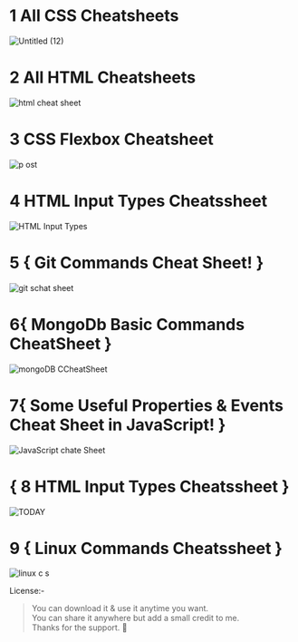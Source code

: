 # 1 All CSS Cheatsheets
![Untitled (12)](https://user-images.githubusercontent.com/87852919/164160965-49085d9e-3565-4709-83bb-5da7feeb5c2c.png)
<br>
# 2 All HTML Cheatsheets
![html cheat sheet](https://user-images.githubusercontent.com/87852919/172936870-183d89d3-fba3-4d75-8f50-f3295597db60.png)

# 3 CSS Flexbox Cheatsheet
![p ost](https://user-images.githubusercontent.com/87852919/173545397-8ed85141-d1d3-46ed-a3ae-9554bdf87907.png)

# 4 HTML Input Types Cheatssheet
![HTML Input Types](https://user-images.githubusercontent.com/87852919/174537467-bf51c9e7-dbb2-4fa9-a3a0-a8c796d44c26.png)


# 5 { Git Commands Cheat Sheet! }

![git schat sheet](https://user-images.githubusercontent.com/87852919/187825447-26a8eb15-cbb0-47ec-987d-a0c8c96f8a0a.png)

# 6{ MongoDb Basic Commands CheatSheet }

![mongoDB CCheatSheet](https://user-images.githubusercontent.com/87852919/188078477-70cc13aa-ccca-4e6d-aa7b-0d491f3e13e0.png)

# 7{ Some Useful Properties & Events Cheat Sheet in JavaScript! }
![JavaScript chate Sheet](https://user-images.githubusercontent.com/87852919/188266524-a9f842a5-dee1-43d0-a02a-5b840fd84b11.png)

# { 8 HTML Input Types Cheatssheet }
![TODAY](https://user-images.githubusercontent.com/87852919/190141934-de0b3849-b9e4-409f-87ad-bcdb18feaba8.png)

# 9 { Linux Commands Cheatssheet }
![linux c s](https://user-images.githubusercontent.com/87852919/191681442-00b27b37-4fbc-435a-9a4d-70e09b32eb7d.png)

License:-
<br>
> You can download it & use it anytime you want. <br>
> You can share it anywhere but add a small credit to me.<br>
> Thanks for the support. 💜
